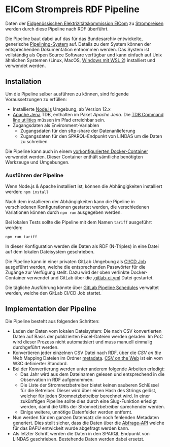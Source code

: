 # ElCom Strompreis RDF Pipeline

Daten der [Eidgenössischen Elektrizitätskommission ElCom](https://www.strompreis.elcom.admin.ch/) zu [Strompreisen](https://www.elcom.admin.ch/elcom/de/home/themen/strompreise/tarif-rohdaten-verteilnetzbetreiber.html) werden durch diese Pipeline nach RDF überführt.

Die Pipeline baut dabei auf das für das Bundesarchiv entwickelte, generische [Pipelining-System](https://github.com/zazuko/barnard59) auf. Details zu dem System können der entsprechenden Dokumentation entnommen werden. Das System ist vollständig als Open Source Software verfügbar und kann einfach auf Unix ähnlichen Systemen (Linux, MacOS, [Windows mit WSL 2](https://docs.microsoft.com/en-us/windows/wsl/wsl2-install)) installiert und verwendet werden.

## Installation

Um die Pipeline selber ausführen zu können, sind folgende Voraussetzungen zu erfüllen:

* Installierte [Node.js](https://nodejs.org) Umgebung, ab Version 12.x
* [Apache Jena](https://jena.apache.org/) TDB, enthalten im Paket *Apache Jena*. Die [TDB Command line utilities](https://jena.apache.org/documentation/tdb/index.html) müssen im Pfad erreichbar sein.
* Zugangsdaten als Environment-Variablen
  * Zugangsdaten für den sftp-share der Datenanlieferung 
  * Zugangsdaten für den SPARQL-Endpunkt von LINDAS um die Daten zu schreiben

Die Pipeline kann auch in einem [vorkonfigurierten Docker-Container](https://hub.docker.com/r/zazukoians/node-java-jena/) verwendet werden. Dieser Container enthält sämtliche benötigten Werkzeuge und Umgebungen.

### Ausführen der Pipeline

Wenn Node.js & Apache installiert ist, können die Abhängigkeiten installiert werden: `npm install`

Nach dem installieren der Abhängigkeiten kann die Pipeline in verschiedenen Konfigurationen gestartet werden, die verschiedenen Variationen können durch `npm run` ausgegeben werden.

Bei lokalen Tests sollte die Pipeline mit dem Namen `tariff` ausgeführt werden:

```
npm run tariff
```

In dieser Konfiguration werden die Daten als RDF (N-Triples) in eine Datei auf dem lokalen Dateisystem geschrieben.

Die Pipeline kann in einer privaten GitLab Umgebung als [CI/CD Job](https://docs.gitlab.com/ee/ci/README.html) ausgeführt werden, welche die entsprechenden Passwörter für die Zugänge zur Verfügung stellt. Dazu wird der oben verlinkte Docker-Container verwendet und GitLab über die [.gitlab-ci.yml](.gitlab-ci.yml) Datei gestartet.

Die tägliche Ausführung könnte über [GitLab Pipeline Schedules](https://docs.gitlab.com/ce/user/project/pipelines/schedules.html) verwaltet werden, welche den GitLab CI/CD Job startet.

## Implementation der Pipeline

Die Pipeline besteht aus folgenden Schritten:

* Laden der Daten vom lokalen Dateisystem: Die nach CSV konvertierten Daten auf Basis der publizierten Excel-Dateien werden geladen. Im PoC wird dieser Prozess nicht automatisiert und muss manuell einmalig durchgeführt werden.
* Konvertieren jeder einzelnen CSV Datei nach RDF, über die *CSV on the Web* Mapping Dateien im Ordner [metadata](metadata). [CSV on the Web](https://www.w3.org/TR/tabular-data-primer/) ist ein vom W3C definierter Standard.
* Bei der Konvertierung werden unter anderem folgende Arbeiten erledigt:
  * Das Jahr wird aus dem Dateinamen gelesen und entsprechend in die Observation in RDF aufgenommen.
  * Die Liste der Stromnetzbetreiber bietet keinen sauberen Schlüssel für die Betreiber. Dieser wird über einen Hash des Strings gelöst, welcher für jeden Stromnetzbetreiber berechnet wird. In einer zukünftigen Pipeline sollte dies durch eine Slug-Funktion erledigt werden, damit die URIs der Stromnetzbetreiber sprechender werden.
  * Einige weitere, unnötige Datenfelder werden entfernt.
* Nun werden für den ganzen Datensatz die noch fehlenden Metadaten generiert. Dies stellt sicher, dass die Daten über die [Abfrage-API](https://github.com/zazuko/query-rdf-data-cube) welche für das BAFU entwickelt wurde abgefragt werden kann.
* Als letzter Schritt werden die Daten in den SPARQL Endpunkt von LINDAS geschrieben. Bestehende Daten werden dabei ersetzt.

 